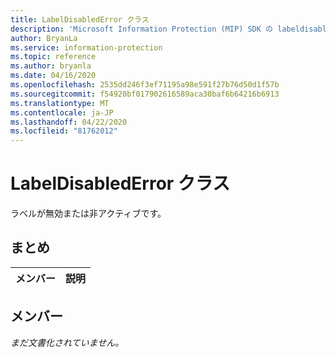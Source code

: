 ```yaml
---
title: LabelDisabledError クラス
description: 'Microsoft Information Protection (MIP) SDK の labeldisablederror:: undefined クラスを文書にします。'
author: BryanLa
ms.service: information-protection
ms.topic: reference
ms.author: bryanla
ms.date: 04/16/2020
ms.openlocfilehash: 2535dd246f3ef71195a98e591f27b76d50d1f57b
ms.sourcegitcommit: f54920bf017902616589aca30baf6b64216b6913
ms.translationtype: MT
ms.contentlocale: ja-JP
ms.lasthandoff: 04/22/2020
ms.locfileid: "81762012"
---
```

# <a name="class-labeldisablederror"></a>LabelDisabledError クラス 
ラベルが無効または非アクティブです。
  
## <a name="summary"></a>まとめ
 メンバー                        | 説明                                
--------------------------------|---------------------------------------------
  
## <a name="members"></a>メンバー
_まだ文書化されていません。_
